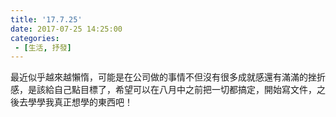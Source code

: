 ```yaml
---
title: '17.7.25'
date: 2017-07-25 14:25:00
categories:
 - [生活, 抒發]
---
```

最近似乎越來越懶惰，可能是在公司做的事情不但沒有很多成就感還有滿滿的挫折感，是該給自己點目標了，希望可以在八月中之前把一切都搞定，開始寫文件，之後去學學我真正想學的東西吧！
